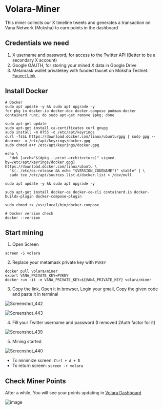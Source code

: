 # Volara-Miner
This miner collects our X timeline tweets and generates a transaction on Vana Network (Moksha) to earn points in the dashboard

## Credentials we need
1. X username and password, for access to the Twitter API (Better to be a secondary X account)
2. Google OAUTH, for storing your mined X data in Google Drive
3. Metamask wallet privatekey with funded faucet on Moksha Testnet. [Faucet Link](https://faucet.vana.org/moksha)

## Install Docker
```
# Docker
sudo apt update -y && sudo apt upgrade -y
for pkg in docker.io docker-doc docker-compose podman-docker containerd runc; do sudo apt-get remove $pkg; done

sudo apt-get update
sudo apt-get install ca-certificates curl gnupg
sudo install -m 0755 -d /etc/apt/keyrings
curl -fsSL https://download.docker.com/linux/ubuntu/gpg | sudo gpg --dearmor -o /etc/apt/keyrings/docker.gpg
sudo chmod a+r /etc/apt/keyrings/docker.gpg

echo \
  "deb [arch="$(dpkg --print-architecture)" signed-by=/etc/apt/keyrings/docker.gpg] https://download.docker.com/linux/ubuntu \
  "$(. /etc/os-release && echo "$VERSION_CODENAME")" stable" | \
  sudo tee /etc/apt/sources.list.d/docker.list > /dev/null

sudo apt update -y && sudo apt upgrade -y

sudo apt-get install docker-ce docker-ce-cli containerd.io docker-buildx-plugin docker-compose-plugin

sudo chmod +x /usr/local/bin/docker-compose

# Docker version check
docker --version
```

## Start mining
1. Open Screen
```
screen -S volara
```

2. Replace your metamask private key with `PVKEY`
```
docker pull volara/miner
export VANA_PRIVATE_KEY=PVKEY
docker run -it -e VANA_PRIVATE_KEY=${VANA_PRIVATE_KEY} volara/miner
```

3. Copy the link, Open it in browser, Login your gmail, Copy the given code and paste it in terminal

![Screenshot_442](https://github.com/user-attachments/assets/a7eea536-cc75-47d3-88c0-64799192d0fa)

![Screenshot_443](https://github.com/user-attachments/assets/0a2e19ed-f621-42db-9732-58017703e3be)

4. Fill your Twitter username and password (I removed 2Auth factor for it)

![Screenshot_439](https://github.com/user-attachments/assets/03411043-fcf6-4ba9-82fb-72f17783e85b)

5. Mining started

![Screenshot_440](https://github.com/user-attachments/assets/ec6d6d71-f5ba-4f9b-b4d1-a80ceb57cfed)

* To minimize screen: `Ctrl + A + D`
* To return screen: `screen -r volara`

## Check Miner Points
After a while, You will see your points updating in [Volara Dashboard](https://volara.xyz/)

![image](https://github.com/user-attachments/assets/a837f934-68cc-4a23-a1bc-1162986287b9)

